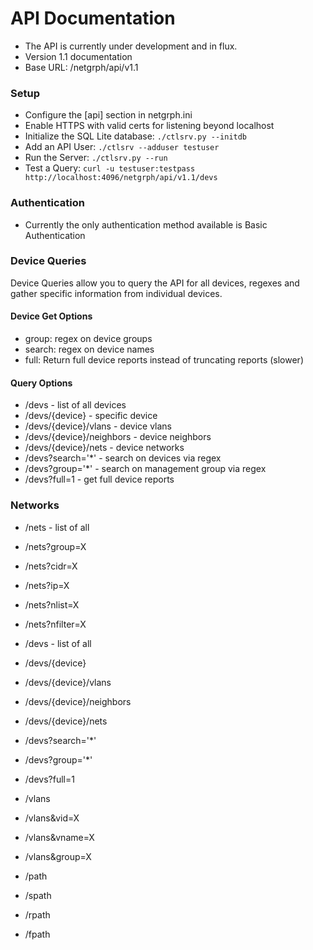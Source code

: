 # API Documentation

* The API is currently under development and in flux.
* Version 1.1 documentation
* Base URL: /netgrph/api/v1.1

### Setup
* Configure the [api] section in netgrph.ini
* Enable HTTPS with valid certs for listening beyond localhost
* Initialize the SQL Lite database: ```./ctlsrv.py --initdb```
* Add an API User: ```./ctlsrv --adduser testuser```
* Run the Server: ```./ctlsrv.py --run```
* Test a Query: ```curl -u testuser:testpass http://localhost:4096/netgrph/api/v1.1/devs```

### Authentication

* Currently the only authentication method available is Basic Authentication

### Device Queries

Device Queries allow you to query the API for all devices, regexes and gather
specific information from individual devices.

#### Device Get Options

* group: regex on device groups
* search: regex on device names
* full: Return full device reports instead of truncating reports (slower)

#### Query Options

* /devs - list of all devices
* /devs/{device} - specific device
* /devs/{device}/vlans - device vlans
* /devs/{device}/neighbors - device neighbors
* /devs/{device}/nets - device networks
* /devs?search='*' - search on devices via regex
* /devs?group='*' - search on management group via regex
* /devs?full=1 - get full device reports

### Networks

* /nets - list of all
* /nets?group=X
* /nets?cidr=X
* /nets?ip=X
* /nets?nlist=X
* /nets?nfilter=X


* /devs - list of all
* /devs/{device}
* /devs/{device}/vlans
* /devs/{device}/neighbors
* /devs/{device}/nets
* /devs?search='*'
* /devs?group='*'
* /devs?full=1


* /vlans
* /vlans&vid=X
* /vlans&vname=X
* /vlans&group=X


* /path
* /spath
* /rpath
* /fpath
